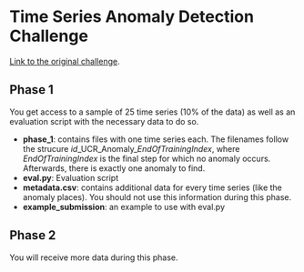 # Time Series Anomaly Detection Challenge
[Link to the original challenge](https://compete.hexagon-ml.com/practice/competition/39/#description).

## Phase 1
You get access to a sample of 25 time series (10% of the data) as well as an evaluation script with the necessary data to do so.

- **phase_1**: contains files with one time series each. The filenames follow the strucure *id*\_UCR\_Anomaly\_*EndOfTrainingIndex*, where *EndOfTrainingIndex* is the final step for which no anomaly occurs. Afterwards, there is exactly one anomaly to find.
- **eval.py**: Evaluation script
- **metadata.csv**: contains additional data for every time series (like the anomaly places). You should not use this information during this phase.
- **example_submission**: an example to use with eval.py

## Phase 2
You will receive more data during this phase.